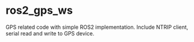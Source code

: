 # ros2_gps_ws
GPS related code with simple ROS2 implementation. Include NTRIP client, serial read and write to GPS device.
